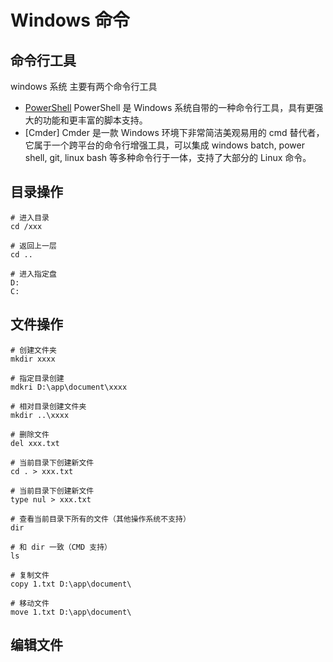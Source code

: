 # Windows 命令

## 命令行工具

windows 系统 主要有两个命令行工具

- [PowerShell](https://docs.microsoft.com/en-us/powershell) PowerShell 是 Windows 系统自带的一种命令行工具，具有更强大的功能和更丰富的脚本支持。
- [Cmder] Cmder 是一款 Windows 环境下非常简洁美观易用的 cmd 替代者，它属于一个跨平台的命令行增强工具，可以集成 windows batch, power shell, git, linux bash 等多种命令行于一体，支持了大部分的 Linux 命令。

## 目录操作

```shell
# 进入目录
cd /xxx

# 返回上一层
cd ..

# 进入指定盘
D:
C:
```

## 文件操作

```shell
# 创建文件夹
mkdir xxxx

# 指定目录创建
mdkri D:\app\document\xxxx

# 相对目录创建文件夹
mkdir ..\xxxx

# 删除文件
del xxx.txt

# 当前目录下创建新文件
cd . > xxx.txt

# 当前目录下创建新文件
type nul > xxx.txt

# 查看当前目录下所有的文件（其他操作系统不支持）
dir

# 和 dir 一致（CMD 支持）
ls

# 复制文件
copy 1.txt D:\app\document\

# 移动文件
move 1.txt D:\app\document\
```

## 编辑文件
